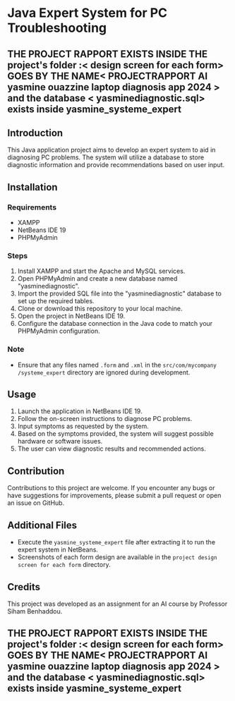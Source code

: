 # Java Expert System for PC Troubleshooting

## THE PROJECT RAPPORT EXISTS INSIDE THE project's folder :< design screen for each form> GOES BY THE NAME< PROJECTRAPPORT AI yasmine ouazzine laptop diagnosis app 2024 > and the database < yasminediagnostic.sql> exists inside yasmine_systeme_expert 

## Introduction

This Java application project aims to develop an expert system to aid in diagnosing PC problems. The system will utilize a database to store diagnostic information and provide recommendations based on user input.

## Installation

### Requirements
- XAMPP
- NetBeans IDE 19
- PHPMyAdmin

### Steps
1. Install XAMPP and start the Apache and MySQL services.
2. Open PHPMyAdmin and create a new database named "yasminediagnostic".
3. Import the provided SQL file into the "yasminediagnostic" database to set up the required tables.
4. Clone or download this repository to your local machine.
5. Open the project in NetBeans IDE 19.
6. Configure the database connection in the Java code to match your PHPMyAdmin configuration.

### Note
- Ensure that any files named `.form` and `.xml` in the `src/com/mycompany /systeme_expert` directory are ignored during development.

## Usage

1. Launch the application in NetBeans IDE 19.
2. Follow the on-screen instructions to diagnose PC problems.
3. Input symptoms as requested by the system.
4. Based on the symptoms provided, the system will suggest possible hardware or software issues.
5. The user can view diagnostic results and recommended actions.

## Contribution

Contributions to this project are welcome. If you encounter any bugs or have suggestions for improvements, please submit a pull request or open an issue on GitHub.

## Additional Files

- Execute the `yasmine_systeme_expert` file  after extracting it to run the expert system in NetBeans.
- Screenshots of each form design are available in the `project design screen for each form` directory.

## Credits

This project was developed as an assignment for an AI course by Professor Siham Benhaddou.


## THE PROJECT RAPPORT EXISTS INSIDE THE project's folder :< design screen for each form> GOES BY THE NAME< PROJECTRAPPORT AI yasmine ouazzine laptop diagnosis app 2024 > and the database < yasminediagnostic.sql> exists inside yasmine_systeme_expert 
